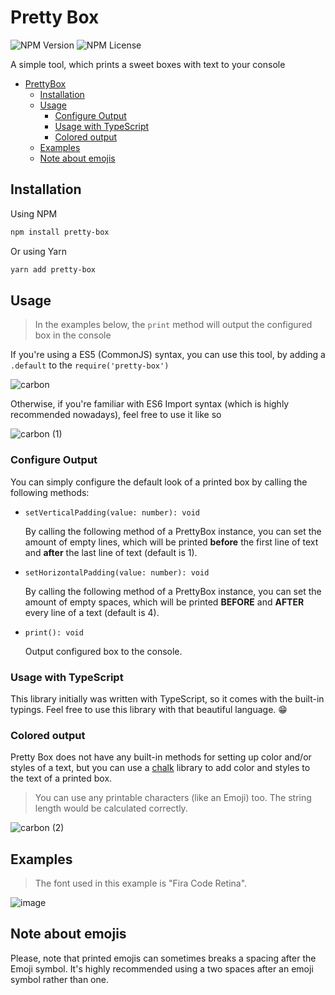 # Pretty Box
![NPM Version](https://badgen.net/npm/v/pretty-box)
![NPM License](https://badgen.net/npm/license/lodash)

A simple tool, which prints a sweet boxes with text to your console

- [PrettyBox](#pretty-box)
    - [Installation](#installation)
    - [Usage](#usage)
      - [Configure Output](#configure-output)
      - [Usage with TypeScript](#usage-with-typescript)
      - [Colored output](#colored-output)
    - [Examples](#examples)
    - [Note about emojis](#note-about-emojis)
    
## Installation
Using NPM
```bash
npm install pretty-box
```
Or using Yarn
```bash
yarn add pretty-box
```

## Usage

>In the examples below, the `print` method will output the configured box in the console

If you're using a ES5 (CommonJS) syntax, you can use this tool, by adding a `.default` to the `require('pretty-box')`

![carbon](https://user-images.githubusercontent.com/36232649/106245175-1cb30500-621d-11eb-9cd9-880f3ab78294.png)

Otherwise, if you're familiar with ES6 Import syntax (which is highly recommended nowadays), feel free to use it like so

![carbon (1)](https://user-images.githubusercontent.com/36232649/106245357-5edc4680-621d-11eb-9735-6f7f58f92163.png)

### Configure Output
You can simply configure the default look of a printed box by calling the following methods:
- `setVerticalPadding(value: number): void`
  
  By calling the following method of a PrettyBox instance, you can set the amount of empty lines, which will be printed **before** the first line of text and **after** the last line of text (default is 1).

- `setHorizontalPadding(value: number): void`
  
  By calling the following method of a PrettyBox instance, you can set the amount of empty spaces, which will be printed **BEFORE** and **AFTER** every line of a text (default is 4).

- `print(): void`

  Output configured box to the console.

### Usage with TypeScript

This library initially was written with TypeScript, so it comes with the built-in typings. Feel free to use this library with that beautiful language. 😁

### Colored output

Pretty Box does not have any built-in methods for setting up color and/or styles of a text, but you can use a [chalk](https://www.npmjs.com/package/chalk) library to add color and styles to the text of a printed box.

>You can use any printable characters (like an Emoji) too. The string length would be calculated correctly.

![carbon (2)](https://user-images.githubusercontent.com/36232649/106247384-81239380-6220-11eb-89d0-dd8e678c2abd.png)

## Examples
> The font used in this example is "Fira Code Retina".

![image](https://user-images.githubusercontent.com/36232649/106248187-b086d000-6221-11eb-9704-50c2ab305016.png)

## Note about emojis
Please, note that printed emojis can sometimes breaks a spacing after the Emoji symbol. It's highly recommended using a two spaces after an emoji symbol rather than one. 
